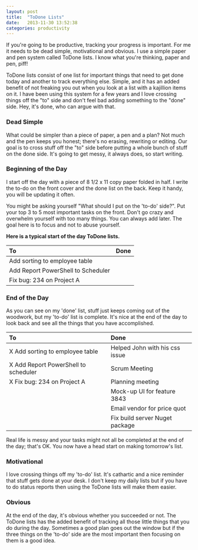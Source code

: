 ```yaml
---
layout: post
title:  "ToDone Lists"
date:   2013-11-30 13:52:38
categories: productivity
---
```


If you're going to be productive, tracking your progress is important. For me it needs to be dead simple, motivational and obvious. I use a simple paper and pen system called ToDone lists. I know what you're thinking, paper and pen, piff! 

ToDone lists consist of one list for important things that need to get done today and another to track everything else. Simple, and it has an added benefit of not freaking you out when you look at a list with a kajillion items on it. I have been using this system for a few years and I love crossing things off the "to" side and don't feel bad adding something to the "done" side. Hey, it's done, who can argue with that.

### Dead Simple

What could be simpler than a piece of paper, a pen and a plan? Not much and the pen keeps you honest; there's no erasing, rewriting or editing. Our goal is to cross stuff off the "to" side before putting a whole bunch of stuff on the done side. It's going to get messy, it always does, so start writing.

### Beginning of the Day

I start off the day with a piece of 8 1/2 x 11 copy paper folded in half. I write the to-do on the front cover and the done list on the back. Keep it handy, you will be updating it often.

You might be asking yourself "What should I put on the 'to-do' side?". Put your top 3 to 5 most important tasks on the front. Don't go crazy and overwhelm yourself with too many things. You can always add later. The goal here is to focus and not to abuse yourself.

__Here is a typical start of the day ToDone lists.__  

| To | Done |
|:- | :- |
| Add sorting to employee table       | |
| Add Report PowerShell to Scheduler  | |
| Fix bug: 234 on Project A           | |

### End of the Day

As you can see on my 'done' list, stuff just keeps coming out of the woodwork, but my 'to-do' list is complete. It's nice at the end of the day to look back and see all the things that you have accomplished. 

| To | Done |
| :- | :- |
| X Add sorting to employee table | Helped John with his css issue |
| X Add Report PowerShell to scheduler  | Scrum Meeting  |
| X Fix bug: 234 on Project A  | Planning meeting |
| | Mock-up UI for feature 3843 |
| | Email vendor for price quot |
| | Fix build server Nuget package |

Real life is messy and your tasks might not all be completed at the end of the day; that's OK. You now have a head start on making tomorrow's list.

### Motivational 

I love crossing things off my 'to-do' list. It's cathartic and a nice reminder that stuff gets done at your desk. I don't keep my daily lists but if you have to do status reports then using the ToDone lists will make them easier.

### Obvious

At the end of the day, it's obvious whether you succeeded or not. The ToDone lists has the added benefit of tracking all those little things that you do during the day. Sometimes a good plan goes out the window but if the three things on the 'to-do' side are the most important then focusing on them is a good idea.


